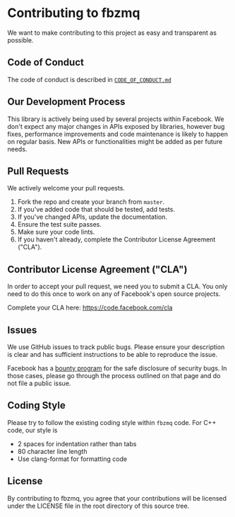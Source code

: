 # Contributing to fbzmq
We want to make contributing to this project as easy and transparent as
possible.

## Code of Conduct
The code of conduct is described in [`CODE_OF_CONDUCT.md`](CODE_OF_CONDUCT.md)

## Our Development Process
This library is actively being used by several projects within Facebook. We
don't expect any major changes in APIs exposed by libraries, however bug
fixes, performance improvements and code maintenance is likely to happen on
regular basis. New APIs or functionalities might be added as per future needs.

## Pull Requests
We actively welcome your pull requests.

1. Fork the repo and create your branch from `master`.
2. If you've added code that should be tested, add tests.
3. If you've changed APIs, update the documentation.
4. Ensure the test suite passes.
5. Make sure your code lints.
6. If you haven't already, complete the Contributor License Agreement ("CLA").

## Contributor License Agreement ("CLA")
In order to accept your pull request, we need you to submit a CLA. You only need
to do this once to work on any of Facebook's open source projects.

Complete your CLA here: <https://code.facebook.com/cla>

## Issues
We use GitHub issues to track public bugs. Please ensure your description is
clear and has sufficient instructions to be able to reproduce the issue.

Facebook has a [bounty program](https://www.facebook.com/whitehat/) for the safe
disclosure of security bugs. In those cases, please go through the process
outlined on that page and do not file a public issue.

## Coding Style
Please try to follow the existing coding style within `fbzmq` code. For C++
code, our style is
* 2 spaces for indentation rather than tabs
* 80 character line length
* Use clang-format for formatting code

## License
By contributing to fbzmq, you agree that your contributions will be licensed
under the LICENSE file in the root directory of this source tree.
